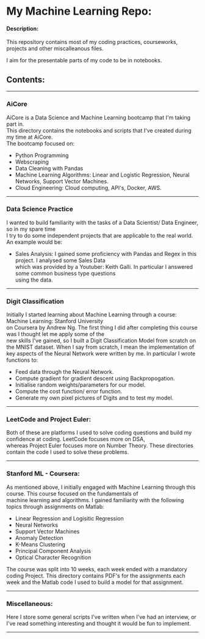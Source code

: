 # My Machine Learning Repo:

#### Description: 

This repository contains most of my coding practices, courseworks, projects and other miscalleanous files. 

I aim for the presentable parts of my code to be in notebooks. 


## Contents:

---
### AiCore



AiCore is a Data Science and Machine Learning bootcamp that I'm taking part in.\
This directory contains the notebooks and scripts that I've created during my time at AiCore. \
The bootcamp focused on: 
 
 - Python Programming
 - Webscraping
 - Data Cleaning with Pandas
 - Machine Learning Algorithms: Linear and Logistic Regression, Neural Networks, Support Vector Machines. 
 - Cloud Engineering: Cloud computing, API's, Docker, AWS. 
 
 ---
 
### Data Science Practice
 
I wanted to build familiarity with the tasks of a Data Scientist/ Data Engineer, so in my spare time \
I try to do some independent projects that are applicable to the real world. An example would be: 

- Sales Analysis: I gained some proficiency with Pandas and Regex in this project. I analysed some Sales Data\
which was provided by a Youtuber: Keith Galli. In particular I answered some common business type questions \
using the data. 

---

### Digit Classification

Initially I started learning about Machine Learning through a course: Machine Learning: Stanford University \
on Coursera by Andrew Ng. The first thing I did after completing this course was I thought let me apply some of the \
new skills I've gained, so I built a Digit Classification Model from scratch on the MNIST dataset. When I say from scratch,
I mean the implementation of key aspects of the Neural Network were written by me. In particular I wrote functions to:

- Feed data through the Neural Network.
- Compute gradient for gradient descent using Backpropogation. 
- Initialise random weights/parameters for our model. 
- Compute the cost function/ error function. 
- Generate my own pixel pictures of Digits and to test my model. 

---

### LeetCode and Project Euler:

Both of these are platforms I used to solve coding questions and build my confidence at coding. LeetCode focuses more on DSA,\
whereas Project Euler focuses more on Number Theory. These directories contain the code I used to solve these problems.

---

### Stanford ML - Coursera:

As mentioned above, I initially engaged with Machine Learning through this course. This course focused on the fundamentals of \
machine learning and algorithms. I gained familiarity with the following topics through assignments on Matlab:

- Linear Regression and Logisitic Regression
- Neural Networks
- Support Vector Machines
- Anomaly Detection
- K-Means Clustering
- Principal Component Analysis
- Optical Character Recognition

The course was split into 10 weeks, each week ended with a mandatory coding Project. This directory contains PDF's 
for the assignments each week and the Matlab code I used to build a model for that assignment. 

---

### Miscellaneous: 

Here I store some general scripts I've written when I've had an interview, or I've read something interesting and thought 
it would be fun to implement. 

---


<br />
<br />
